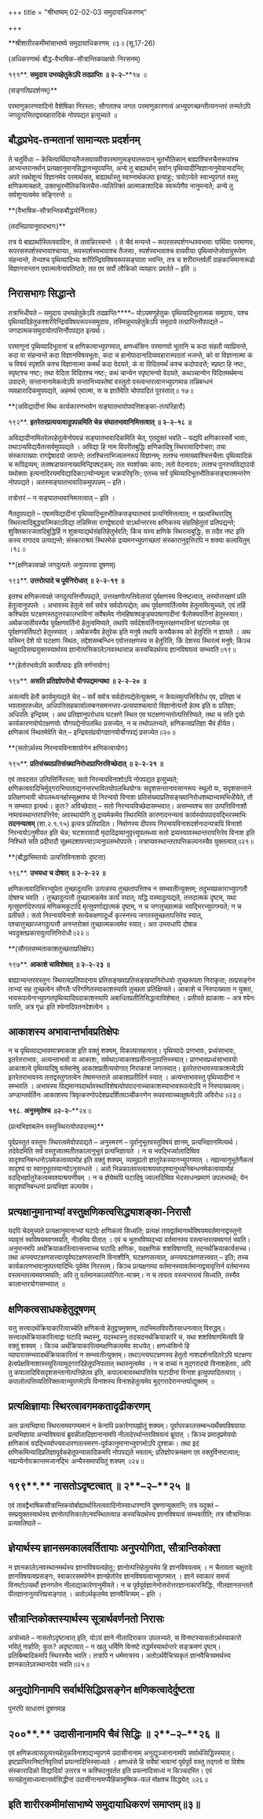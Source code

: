 +++
title = "श्रीभाष्यम् 02-02-03 समुदायाधिकरणम्"

+++
<div claऽऽ="elementor-widget-container">

**श्रीशारीरकमीमांसाभाष्ये समुदायाधिकरणम् ॥३॥ (सू.17-26)

(अधिकरणार्थः बौद्ध-वैभाषिक-सौत्रान्तिकपक्षयोः निरसनम्)

१९१**. **समुदाय उभयहेतुकेऽपि तदप्राप्तिः ॥ २**–**२**–**१७ ॥

(सङ्गतिप्रदर्शनम्)**

परमाणुकारणवादिनो वैशेषिका निरस्ताः; सौगताश्च जगतः परमाणुकारणत्वं अभ्युपगच्छन्तीत्यनन्तरं तन्मतेऽपि जगदुत्पत्तितद्व्यवहारादिकं नोपपद्यत इत्युच्यते ॥

## बौद्धप्रभेद-तन्मतानां सामान्यतः प्रदर्शनम्

ते चतुर्विधाः – केचित्पार्थिवाप्यतैजसवायवीयपरमाणुसङ्घातरूपान् भूतभौतिकान् बाह्यांश्चित्तचैत्तरूपांश्च आभ्यन्तरानर्थान् प्रत्यक्षानुमानसिद्धानभ्युपयन्ति, अन्ये तु बाह्यार्थान् सर्वान् पृथिव्यादीन्विज्ञानानुमेयान्वदन्ति; अपरे त्वर्थशून्यं विज्ञानमेव परमार्थसत्, बाह्यार्थास्तु स्वाप्नार्थकल्पा इत्याहुः; त्रयोऽप्येते स्वाभ्युपगतं वस्तु क्षणिकमाचक्षते, उक्तभूतभौतिकचित्तचैत्त-व्यतिरिक्तं आत्माकाशादिकं स्वरूपेणैव नानुमन्वते; अन्ये तु सर्वशून्यत्वमेव सङ्गिरन्ते
॥

**(वैभाषिक-सौत्रान्तिकबौद्धयोर्निरासः)

(तदभिप्रायानुवादभागः)**

तत्र ये बाह्यार्थास्तित्ववादिनः, ते तावन्निरस्यन्ते । ते चैवं मन्यन्ते – रूपरसस्पर्शगन्धस्वभावाः पार्थिवाः परमाणवः, रूपरसस्पर्शस्वभावाश्चाप्याः, रूपस्पर्शस्वभावाश्च तैजसाः, स्पर्शस्वभावाश्च वायवीयाः पृथिव्यप्तेजोवायुरूपेण संहन्यन्ते, तेभ्यश्च पृथिव्यादिभ्यः शरीरेन्द्रियविषयरूपसङ्घाता भवन्ति, तत्र च शरीरान्तर्वर्ती ग्राहकाभिमानारूढो विज्ञानसन्तान एवात्मत्वेनावतिष्ठते; तत एव सर्वो लौकिको व्यवहारः प्रवर्तते – इति ॥

## निरासभागः सिद्धान्ते

तत्राभिधीयते – समुदाय उभयहेतुकेऽपि तदप्राप्तिः****– योऽयमणुहेतुकः पृथिव्यादिभूतात्मक­ समुदायः, यश्च पृथिव्यादिहेतुकश्शरीरेन्द्रियविषयरूपस्समुदायः, तस्मिन्नुभयहेतुकेऽपि समुदाये तत्प्राप्तिर्नोपपद्यते – जगदात्मकसमुदायोत्पत्तिर्नोपपद्यत इत्यर्थः।

परमाणूनां पृथिव्यादिभूतानां च क्षणिकत्वाभ्युपगमात्, क्षणध्वंसिनः परमाणवो भूतानि च कदा संहतौ व्याप्रियन्ते, कदा वा संहन्यन्ते कदा विज्ञानविषयभूताः, कदा च हानोपादानादिव्यवहारास्पदतां भजन्ते, को वा विज्ञानात्मा कं च विषयं स्पृशति कश्च विज्ञानात्मा कमर्थं कदा वेदयते, कं वा विदितमर्थं कश्च कदोपादत्ते; स्प्रष्टा हि नष्टः, स्पृष्टश्च नष्टः; तथा वेदिता विदितश्च नष्टः; कथं चान्येन स्पृष्टमन्यो वेदयते, कथञ्चान्येन
विदितमर्थमन्य उपादत्ते; सन्तानानामेकत्वेऽपि सन्तानिभ्यस्तेषां वस्तुतो वस्त्वन्तरत्वानभ्युपगमान्न तन्निबन्धनं व्यवहारादिकमुपपद्यते, अहमर्थ एवात्मा, स च ज्ञातैवेति चोपपादितं पुरस्तात्॥ १७॥

**(अविद्यादीनां मिथः कार्यकारणभावेन सङ्घातभावोपपत्तिशङ्का-तत्परिहारौ)

१९२**. **इतरेतरप्रत्ययत्वादुपपन्नमिति चेन्न संघातभावानिमित्तत्वात् ॥ २**–**२**–**१८ ॥**

अविद्यादीनामितरेतरहेतुत्वेनोपपन्नं सङ्घातभावादिकमिति चेत्, एतदुक्तं भवति – यद्यपि क्षणिकास्सर्वे भावाः, तथाऽप्यविद्ययैतत्सर्वमुपपद्यते । अविद्या हि नाम विपरीतबुद्धिः क्षणिकादिषु स्थिरत्वादिगोचरा; तया संस्काराख्याः रागद्वेषादयो जायन्ते; ततश्चित्ताभिज्वलनरूपं विज्ञानम्; ततश्च नामाख्याश्चित्तचैत्ताः पृथिव्यादिकं च रूपिद्रव्यम्; ततष्षडायतनाख्यमिन्द्रियषट्कम्; ततः स्पर्शाख्यः कायः; ततो वेदनादयः; ततश्च पुनरप्यविद्यादयो यथोक्ताः इत्यनादिरयमविद्यादिकाऽन्योन्यमूला चक्रपरिवृत्तिः; एतच्च सर्वं पृथिव्यादिभूतभौतिकसङ्घातमन्तरेण नोपपद्यते। अतस्सङ्घातभावादिकमुपपन्नम् – इति।

तत्रोत्तरं – न सङ्घातभावानिमत्तत्वात् – इति ।

नैतदुपपद्यते – एषामविद्यादीनां पृथिव्यादिभूतभौतिकसङ्घातभावं प्रत्यनिमित्तत्वात्; न खल्वस्थिरादिषु स्थिरत्वादिबुद्ध्यात्मिकाऽविद्या तन्निमित्ता रागद्वेषादयो वाऽर्थान्तरस्य क्षणिकस्य संहतिहेतुतां प्रतिपद्यन्ते; शुक्तिकारजतादिबुद्धिर्हि न शुक्त्याद्यर्थसंहतिहेतुर्भवति; किंच यस्य क्षणिके स्थिरत्वबुद्धिः, स तदैव नष्ट इति कस्य रागादय उत्पद्यन्ते; संस्काराश्रयं स्थिरमेकं द्रव्यमनभ्युपगच्छतां संस्कारानुवृत्तिरपि न शक्या कल्पयितुम् ।१८॥

**(क्षणिकत्वपक्षे जगदुत्पत्तेः अनुपपत्त्या दूषणम्)

१९३**. **उत्तरोत्पादे च पूर्वनिरोधात् ॥ २**–**२**–**१९ ॥**

इतश्च क्षणिकत्वपक्षे जगदुत्पत्तिर्नोपपद्यते, उत्तरक्षणोत्पत्तिवेलायां पूर्वक्षणस्य विनष्टत्वात्, तस्योत्तरक्षणं प्रति हेतुत्वानुपपत्तेः । अभावस्य हेतुत्वे सर्वं सर्वत्र सर्वदोत्पद्येत; अथ पूर्वक्षणवर्तित्वमेव हेतुत्वमित्युच्यते, एवं तर्हि कश्चिदेव घटक्षणस्तदुत्तरकालभाविनां सर्वेषामेव गोमहिषाश्वकुड्यपाषाणादीनां त्रैलोक्यवर्तिनां हेतुस्स्यात्। अथैकजातीयस्यैव पूर्वक्षणवर्तिनो हेतुत्वमिष्यते, तथापि सर्वदेशवर्तिनामुत्तरक्षणभाविनां घटानामेक एव पूर्वक्षणवर्तिघटो हेतुस्स्यात् । अथैकस्यैव हेतुरेक इति मनुषे तथापि कस्यैकस्य को हेतुरिति न ज्ञायते । अथ यस्मिन् देशे यो घटक्षणः स्थितः, तद्देशसम्बन्धिन एवोत्तरक्षणस्य स हेतुरिति, किं देशस्य स्थिरत्वं मनुषे; किञ्च
चक्षुरादिसम्प्रयुक्तस्यार्थस्य ज्ञानोत्पत्तिकालेऽनवस्थत्वान्न कस्यचिदर्थस्य ज्ञानविषयत्वं सम्भवति॥१९॥

**(हेतोरभावेऽपि कार्योत्पादः इति वर्णनायोगः)

१९४**. **असति प्रतिज्ञोपरोधो यौगपद्यमन्यथा ॥ २**–**२**–**२० ॥**

असत्यपि हेतौ कार्यमुत्पद्यते चेत् – सर्वं सर्वत्र सर्वदोत्पद्येतेत्युक्तम्, न केवलमुत्पत्तिविरोध एव, प्रतिज्ञा च भवतामुपरुध्येत, अधिपतिसहकार्यालम्बनसमनन्तर-प्रत्ययाश्चत्वारो विज्ञानोत्पत्तौ हेतव इति वः प्रतिज्ञा; अधिपतिः इन्द्रियम् । अथ प्रतिज्ञानुपरोधाय घटक्षणे स्थित एव घटक्षणान्तरोत्पत्तिरिष्यते, तथा च सति द्वयोः कार्यकारणयोर्घटक्षणयोः यौगपद्येनोपलब्धिः प्रसज्येत, न च तथोपलभ्यते, क्षणिकत्वप्रतिज्ञा चैवं हीयेत। क्षणिकत्वं स्थितमेवेति चेत् – इन्द्रियसंप्रयोगज्ञानयोर्यौगपद्यं प्रसज्येत॥२०॥

**(सतोऽर्थस्य निरन्वयविनाशायोगेन क्षणिकत्वायोगः)

१९५**. **प्रतिसंख्याप्रतिसंख्यानिरोधाप्राप्तिरविच्छेदात् ॥ २**–**२**–**२१ ॥**

एवं तावदसत उत्पित्तिर्निरस्ता; सतो निरन्वयविनाशोऽपि नोपपद्यत इत्युच्यते; क्षणिकत्ववादिभिर्मुद्गराभिघाताद्यनन्तरभावितयोपलब्धियोग्यः सदृशसन्तानावसानरूपः स्थूलो यः, सदृशसन्ताने प्रतिक्षणभावी चोपलब्ध्यनर्हास्सूक्ष्मश्च यो निरन्वयो विनाशः प्रतिसंख्याप्रतिसङ्ख्यानिरोधशब्दाभ्यामभिधीयेते, तौ न सम्भवत इत्यर्थः। कुतः? अविच्छेदात् – सतो निरन्वयविच्छेदासम्भवात्। असम्भवश्च सत उत्पत्तिविनाशौ नामावस्थान्तरापत्तिरेव; अवस्थायोगि तु द्रव्यमेकमेव स्थिरमिति कारणादनन्यत्वं कार्यस्योपपादयद्भिरस्माभिः **तदनन्यत्वम्** (शा.२.१.१५) इत्यत्र प्रतिपादितः। निर्वाणस्य दीपस्य निरन्वयविनाशदर्शनादन्यत्रापि विनाशो निरन्वयोऽनुमीयत इति चेन्न; घटशरावादौ मृदादिद्रव्यानुवृत्त्युपलब्ध्या सतो द्रव्यस्यावस्थान्तरापत्तिरेव विनाश इति निश्चिते सति प्रदीपादौ सूक्ष्मदशापत्त्याऽप्यनुपलम्भोपपत्तेः। तत्राप्यवस्थान्तरापत्तिकल्पनस्यैव युक्तत्वात्॥२१॥

**(बौद्धाभिमतयोः उत्पत्तिविनाशयोः दुष्टता)

१९६**. **उभयधा च दोषात् ॥ २**–**२**–**२२ ॥**

क्षणिकत्ववादिभिरभ्युपेता तुच्छादुत्पत्तिः उत्पन्नस्य तुच्छतापत्तिश्च न सम्भवतीत्युक्तम्; तदुभयप्रकाराभ्युपगतौ दोषश्च भवति । तुच्छादुत्पत्तौ तुच्छात्मकमेव कार्यं स्यात्; यद्धि यस्मादुत्पद्यते, तत्तदात्मकं दृष्टम्, यथा मृत्सुवर्णादेरुत्पन्नं मणिकमकुटादि मृत्सुवर्णाद्यात्मकं दृष्टम्, न च जगत्तुच्छात्मकं भवद्भिरभ्युपगम्यते; न च प्रतीयते। सतो निरन्वयविनाशे सत्येकक्षणादूर्ध्वं कृत्स्नस्य जगतस्तुच्छतापत्तिरेव स्यात्, पश्चात्तुच्छाज्जगदुत्पत्तौ अनन्तरोक्तं तुच्छात्मकत्वमेव स्यात्। अत उभयधापि दोषान्न भवदुक्तप्रकारावुत्पत्तिनिरोधौ॥२२॥

**(सौगतसम्मताकाशतुच्छताप्रतिक्षेपः)

१९७**. **आकाशे चाविशेषात् ॥ २**–**२**–**२३ ॥**

बाह्याभ्यन्तरवस्तुनः स्थिरत्वप्रतिपादनाय प्रतिसङ्ख्याप्रतिसङ्खयानिरोधयोः तुच्छरूपता निराकृता; तत्प्रसङ्गेन ताभ्यां सह तुच्छत्वेन सौगतैः परिगणितस्याकाशस्यापि तुच्छता प्रतिक्षिप्यते। आकाशे च निरुपाख्यता न युक्ता, भावरूपत्वेनाभ्युपगतपृथिव्यादिवदाकाशस्यापि अबाधितप्रतीतिसिद्धत्वाविशेषात् । प्रतीयते ह्याकाशः – अत्र श्येनः पतति, अत्र गृध्रः इति श्येनादिपतनदेशत्वेन ॥

## आकाशस्य अभावान्तर्भावप्रतिक्षेपः

न च पृथिव्याद्यभावमात्रमाकाश इति वक्तुं शक्यम्, विकल्पासहत्वात्। पृथिव्यादेः प्रागभावः, प्रध्वंसाभावः, इतरेतराभावः, अत्यन्ताभावो वा आकाशः, सर्वथाऽप्याकाशप्रतीत्यनुपपत्तिस्स्यात्। प्रागभावप्रध्वंसाभावयोः आकाशत्वे पृथिव्यादिषु वर्तमानेषु आकाशप्रतीत्ययोगात् निराकाशं जगत्स्यात्। इतरेतराभावस्याकाशत्वेऽपि इतरेतराभावस्य तत्तद्वस्तुगतत्वेन तेषामन्तराले आकाशप्रतीतिर्न स्यात् । अत्यन्ताभावस्तु पृथिव्यादीनां न सम्भवति । अभावस्य विद्यमानपदार्थावस्थाविशेषत्वोपपादनाच्चाकाशस्याभावरूपत्वेऽपि न निरुपाख्यत्वम्। अण्डान्तर्वर्तिनः आकाशस्य त्रिवृत्करणोपदेशप्रदर्शितपञ्चीकरणेन रूपवत्त्वाच्चाक्षुषत्वेऽपि अविरोधः॥२३॥

**१९८**. **अनुस्मृतेश्च ॥२**–**२**–**२४॥

(प्रत्यभिज्ञाबलेन वस्तुस्थिरत्वोपपादनम्)**

पूर्वप्रस्तुतं वस्तुनः स्थिरत्वमेवोपपाद्यते – अनुस्मरणं – पूर्वानुभूतवस्तुविषयं ज्ञानम्, प्रत्यभिज्ञानमित्यर्थः। तदेवेदमिति सर्वं वस्तुजातमतीतकालानुभूतं प्रत्यभिज्ञायते । न च भवद्भिर्ज्वालादिष्विव सादृश्यनिबन्धनोऽयमेकत्वव्यामोह इति वक्तुं शक्यम्, व्यामुह्यतो ज्ञातुरेकस्यानभ्युपगमात् । नह्यन्यानुभूतेनैकत्वं सादृश्यं वा स्वानुभूतस्यान्योऽनुसन्धत्ते । अतो भिन्नकालवस्त्वाश्रयसादृश्यानुभवनिबन्धनमेकत्वव्यामोहं वदद्भिर्ज्ञातुरेकत्वमवश्याश्रयणीयम् । न च ज्ञेयेष्वपि घटादिषु ज्वालादिष्विव भेदसाधनप्रमाणं उपलभामहे; येन सादृश्यनिबन्धनां प्रत्यभिज्ञां कल्पयेम।

## प्रत्यक्षानुमानाभ्यां वस्तुक्षणिकत्वसिद्ध्याशङ्का-निरासौ

यदपि चेदमुच्यते प्रत्यक्षानुमानाभ्यां घटादेः क्षणिकत्वं सिध्यति; प्रत्यक्षं तावद्वर्तमानार्थविषयमवर्तमानाद्वस्तुनो व्यावृत्तं स्वविषयमवगमयति, नीलमिव पीतात् । एवं च भूतभविष्यद्भ्यां वर्तमानस्य वस्त्वन्तरत्वमवगतं भवति। अनुमानमपि अर्थक्रियाकारित्वात्सत्त्वाच्च घटादिः क्षणिकः, यदक्षणिकं शशविषाणादि, तदनर्थक्रियाकार्यसच्च। तथा अन्त्यघटक्षणसत्त्वात्पूर्वघटक्षणसत्त्वानि विनाशीनि, घटक्षणसत्त्वात्, अन्त्यघटक्षणसत्त्ववत् – इति; तच्च कार्यकारणभावानुपपत्त्यादिभिः पूर्वमेव निरस्तम्। किञ्च प्रत्यक्षगम्या वर्तमानस्यावर्तमानाद्व्यावृत्तिर्न वर्तमानस्य वस्त्वन्तरत्वमवगमयति; अपि तु वर्तमानकालयोगिता-मात्रम्। न च तावता वस्त्वन्तरत्वं सिध्यति, तस्यैव कालान्तरयोगसम्भवात् ॥

## क्षणिकत्वसाधकहेतुदूषणम्

यत्तु सत्त्वादर्थक्रियाकारित्वाच्चेति क्षणिकत्वे हेतुद्वयमुक्तम्, तदभिमतविपरीतसाधनत्वात् विरुद्धम्। सत्त्वादर्थक्रियाकारित्वाद्वा घटादि स्थास्नु, यदस्थास्नु तदसदनर्थक्रियाकारि च, यथा शशविषाणमित्यपि हि वक्तुं शक्यम् । किञ्च अर्थक्रियाकारित्वमक्षणिकत्वमेव साधयेत्। क्षणध्वंसिनो हि व्यापारासम्भवादर्थक्रियाकारित्वं न सम्भवतीत्युक्तम्। तथाऽन्त्यघटक्षणस्य हेतुतो नाशदर्शनादितरेऽपि घटक्षणा हेत्वपेक्षविनाशास्स्युरित्यामुद्गरादिहेतूपनिपातात् स्थास्नुत्वमेव । न च वाच्यं न मुद्गरादयो विनाशहेतवः, अपि तु कपालादिविसदृशसन्तानोत्पत्तिहेतव इति, कपालत्वावस्थापत्तिरेव घटादीनां विनाश इत्युपपादितत्वात् । कपालोत्पत्तिव्यतिरिक्तत्वाभ्युपगमेऽपि विनाशस्य विनाशहेतुत्वमेव मुद्गरादेरानन्तर्याद्युक्तम् ॥

## प्रत्यक्षिज्ञायाः स्थिरत्वावगमकतादृढीकरणम्

अतः प्रत्यभिज्ञया स्थिरत्वमवगम्यमानं न केनापि प्रकारेणापह्नोतुं शक्यम्। पूर्वापरकालसम्बन्ध्यर्थैक्यविषयायाः प्रत्यभिज्ञाया अन्यविषयत्वं ब्रुवन्नीलादिज्ञानानामपि नीलादेरर्थान्तरविषयत्वं ब्रूयात् । किञ्च प्रमातृप्रमेययोः क्षणिकत्वं वदद्भिर्व्याप्त्यवधारणतत्स्मरण-पूर्वकानुमानाभ्युपगमोऽपि दुश्शकः। तथा इदं क्षणिकमित्यादिप्रतिज्ञापूर्वकहेतूपन्यासादिकमपि नोपपद्यते भवताम्; प्रतिज्ञोपक्रमक्षण एव वक्तुर्विनष्टत्वात्; नह्यन्येनोपक्रान्तमजानद्भिः अन्यैस्समापयितुं शक्यम् ॥२४॥

## १९९**.** नासतोऽदृष्टत्वात् ॥ २**–**२**–**२५ ॥

एवं तावद्वैभाषिकसौत्रान्तिकयोर्बाह्यार्थास्तित्ववादिनोस्साधारणानि दूषणान्युक्तानि; तत्र यदुक्तं – सम्प्रयुक्तस्यार्थस्य ज्ञानोत्पत्तिकालेऽनवस्थितत्वान्न कस्यचिदर्थस्य ज्ञानविषयत्वं सम्भवतीति; तत्र सौत्रान्तिकः प्रत्यवतिष्ठते –

## ज्ञेयार्थस्य ज्ञानसमकालवर्तितायाः अनुपयोगिता, सौत्रान्तिकोक्ता

न ज्ञानकालेऽनवस्थानमर्थस्य ज्ञानाविषयत्वहेतुः; ज्ञानोत्पत्तिहेतुत्वमेव हि ज्ञानविषयत्वम् । न चैतावता चक्षुरादेः ज्ञानविषयत्वप्रसङ्गः, स्वाकारसमर्पणेन ज्ञानहेतोरेव ज्ञानविषयत्वाभ्युपगमात् । ज्ञाने स्वाकारं समर्प्य विनष्टोऽप्यर्थो ज्ञानगतेन नीलाद्याकारेणानुमीयते। न च पूर्वपूर्वज्ञानेनोत्तरोत्तरज्ञानाकारसिद्धिः, नीलज्ञानसन्ततौ पीतज्ञानानुत्पत्तिप्रसङ्गात् । अतोऽर्थकृतमेव ज्ञानवैचित्र्यम् – इति ।

## सौत्रान्तिकोक्तस्यार्थस्य सूत्रार्थवर्णनतो निरासः

अत्रोच्यते – नासतोऽदृष्टत्वात् इति, योऽयं ज्ञाने नीलादिराकार उपलभ्यते, स विनष्टस्यासतोऽर्थस्याकारो भवितुं नार्हाति; कुतः? अदृष्टत्वात् – न खलु धर्मिणि विनष्टे तद्धर्मस्यार्थान्तरे सङ्क्रमणं दृष्टम्। प्रतिबिम्बादिकमपि स्थिरस्यैव भवति। तत्रापि न धर्ममात्रस्य। अतोऽर्थवैचित्र्यकृतं ज्ञानवैचित्र्यमर्थस्य ज्ञानकालेऽवस्थानादेव भवति॥२५॥

## अनुद्योगिनामपि सर्वार्थसिद्धिप्रसङ्गेन क्षणिकत्वादेर्दुष्टता

पुनरपि साधारणं दूषणमाह

## २००**.** उदासीनानामपि चैवं सिद्धिः ॥ २**–**२**–**२६ ॥

एवं क्षणिकत्वासदुत्पत्त्यहेतुकविनाशाद्यभ्युपगमे उदासीनानाम् अनुद्युञ्जानानामपि सर्वार्थसिद्धिस्स्यात्। इष्टप्राप्तिरनिष्टनिवृत्तिर्वा प्रयत्नादिभिस्साध्यते । क्षणध्वंसे हि सर्वेषां भावानां पूर्वपूर्वं वस्तु तद्गतो वा विशेषः संस्कारादिको विद्यादिर्वा उत्तरत्र न कश्चिदनुवर्तत इति प्रयत्नादिसाध्यं न किञ्चदस्ति। एवं सत्यहेतुसाध्यत्वात्सर्वसिद्धीनां उदासीनानामप्यैहिकामुष्मिक-फलं मोक्षश्च सिद्ध्येत् ॥२६॥

## इति शारीरकमीमांसाभाष्ये समुदायाधिकरणं समाप्तम्॥३॥

</div>

